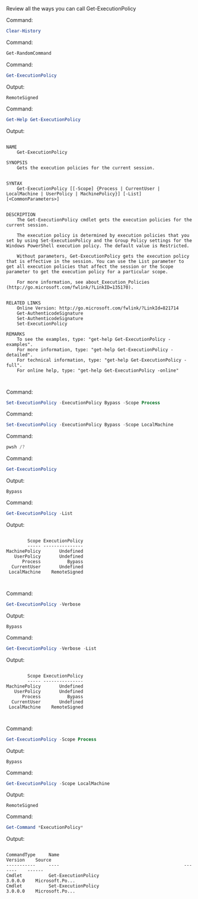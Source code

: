 Review all the ways you can call Get-ExecutionPolicy

Command:

``` powershell
Clear-History
```


Command:

``` powershell
Get-RandomCommand
```


Command:

``` powershell
Get-ExecutionPolicy
```

Output:

```
RemoteSigned

```


Command:

``` powershell
Get-Help Get-ExecutionPolicy
```

Output:

```

NAME
    Get-ExecutionPolicy
    
SYNOPSIS
    Gets the execution policies for the current session.
    
    
SYNTAX
    Get-ExecutionPolicy [[-Scope] {Process | CurrentUser | LocalMachine | UserPolicy | MachinePolicy}] [-List] [<CommonParameters>]
    
    
DESCRIPTION
    The Get-ExecutionPolicy cmdlet gets the execution policies for the current session.
    
    The execution policy is determined by execution policies that you set by using Set-ExecutionPolicy and the Group Policy settings for the Windows PowerShell execution policy. The default value is Restricted.
    
    Without parameters, Get-ExecutionPolicy gets the execution policy that is effective in the session. You can use the List parameter to get all execution policies that affect the session or the Scope parameter to get the execution policy for a particular scope.
    
    For more information, see about_Execution_Policies (http://go.microsoft.com/fwlink/?LinkID=135170).
    

RELATED LINKS
    Online Version: http://go.microsoft.com/fwlink/?LinkId=821714
    Get-AuthenticodeSignature 
    Set-AuthenticodeSignature 
    Set-ExecutionPolicy 

REMARKS
    To see the examples, type: "get-help Get-ExecutionPolicy -examples".
    For more information, type: "get-help Get-ExecutionPolicy -detailed".
    For technical information, type: "get-help Get-ExecutionPolicy -full".
    For online help, type: "get-help Get-ExecutionPolicy -online"



```


Command:

``` powershell
Set-ExecutionPolicy -ExecutionPolicy Bypass -Scope Process
```


Command:

``` powershell
Set-ExecutionPolicy -ExecutionPolicy Bypass -Scope LocalMachine
```


Command:

``` powershell
pwsh /?
```


Command:

``` powershell
Get-ExecutionPolicy
```

Output:

```
Bypass

```


Command:

``` powershell
Get-ExecutionPolicy -List
```

Output:

```

        Scope ExecutionPolicy
        ----- ---------------
MachinePolicy       Undefined
   UserPolicy       Undefined
      Process          Bypass
  CurrentUser       Undefined
 LocalMachine    RemoteSigned



```


Command:

``` powershell
Get-ExecutionPolicy -Verbose
```

Output:

```
Bypass

```


Command:

``` powershell
Get-ExecutionPolicy -Verbose -List
```

Output:

```

        Scope ExecutionPolicy
        ----- ---------------
MachinePolicy       Undefined
   UserPolicy       Undefined
      Process          Bypass
  CurrentUser       Undefined
 LocalMachine    RemoteSigned



```


Command:

``` powershell
Get-ExecutionPolicy -Scope Process
```

Output:

```
Bypass

```


Command:

``` powershell
Get-ExecutionPolicy -Scope LocalMachine
```

Output:

```
RemoteSigned

```


Command:

``` powershell
Get-Command *ExecutionPolicy*
```

Output:

```

CommandType     Name                                               Version    Source         
-----------     ----                                               -------    ------         
Cmdlet          Get-ExecutionPolicy                                3.0.0.0    Microsoft.Po...
Cmdlet          Set-ExecutionPolicy                                3.0.0.0    Microsoft.Po...



```

